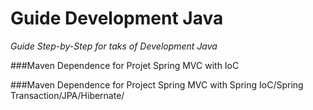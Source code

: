Guide Development Java
======================

*Guide Step-by-Step for taks of Development Java*

###Maven Dependence for Projet Spring MVC with IoC

###Maven Dependence for Project Spring MVC with Spring IoC/Spring Transaction/JPA/Hibernate/

